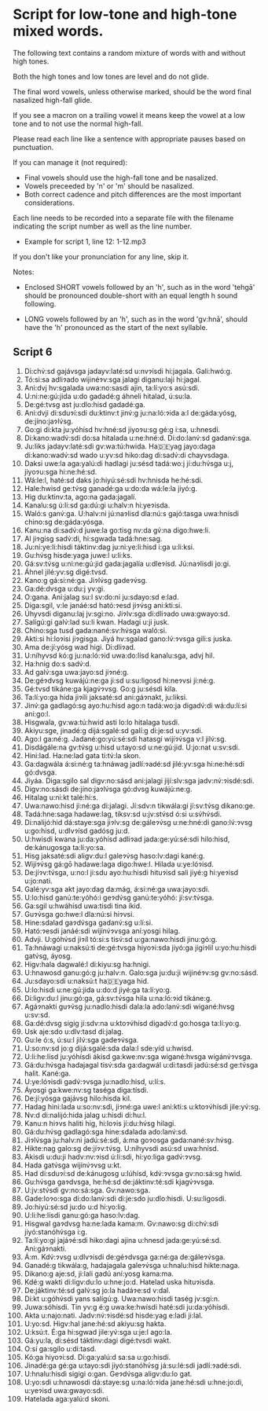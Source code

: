 # Script for low-tone and high-tone mixed words.

The following text contains a random mixture of words with and without high tones.

Both the high tones and low tones are level and do not glide.

The final word vowels, unless otherwise marked, should be the word final nasalized high-fall glide.

If you see a macron on a trailing vowel it means keep the vowel at a low tone and to not use
the normal high-fall.

Please read each line like a sentence with appropriate pauses based on punctuation.

If you can manage it (not required):

* Final vowels should use the high-fall tone and be nasalized.
* Vowels preceeded by 'n' or 'm' should be nasalized.
* Both correct cadence and pitch differences are the most important considerations.

Each line needs to be recorded into a separate file with the filename indicating the
script number as well as the line number.

* Example for script 1, line 12: 1-12.mp3

If you don't like your pronunciation for any line, skip it.

Notes:

* Enclosed SHORT vowels followed by an 'h', such as in the word 'tehgā' should be
pronounced double-short with an equal length h sound following.

* LONG vowels followed by an 'h', such as in the word 'gv:hnā', should have the 'h'
pronounced as the start of the next syllable.


## Script 6

1.  Di:chv́:sd gajávsga jadayv:laté:sd u:nvɂísdi hi:jagala. Gali:hwó:g.
2.  Tó:si:sa adliɂado wijinéɂv:sga jalagi diganu:laji hi:jagal.
3.  Ani:dvj hv:sgalada uwa:no:sasdi ajin, ta:lí:yo:s asú:sdi.
4.  U:ni:ne:gú:jida u:do gadadé:g áhneli hitalad, ú:su:la.
5.  De:gé:tvsg ast ju:dlo:hisd gadadé:ga.
6.  Ani:dvji di:sduɂí:sdi du:ktinv:t jinv́:g ju:na:ló:ɂida a:l de:gáda:yósg, de:jíno:jaɂlv́sg.
7.  Go:gi di:kta ju:yóhísd hv:hné:sd jiyoɂu:sg gé:g i:sa, u:hnesdi.
8.  Di:kano:wadv́:sdi do:sa hitalada u:ne:hné:d. Di:do:lanv́:sd gadanv́:sga.
9.  Ju:liks jadayv:laté:sdi gv:wa:tú:hwida. Ha:de:yag jayo:daga di:kano:wadv́:sd wado u:yv:sd hiko:dag di:sadv́:di chayvsdaga.
10.  Daksi uwe:la aga:yalú:di hadlagi ju:sésd tadá:wo:j jí:du:hv́sga u:j, jiyoɂu:sga hi:ne:hé:sd.
11.  Wá:le:l, haté:sd daks jo:hiyú:sé:sdi hv:hnisda he:hé:sdi.
12.  Hale:hwisd ge:tv́sg ganadé:ga u:do:da wá:le:la jiyó:g.
13.  Hig du:ktinv:ta, ago:na gada:jagalí.
14.  Kanalu:sg ú:li:sd ga:dú:gi u:halv:n hi:yeɂisda.
15.  Waló:s ganv́:ga. U:halv:ni jú:naɂlisd dla:nú:s gajó:tasga uwa:hnísdi chino:sg de:gáda:yósga.
16.  Kanu:na di:sadv́:d juwe:la go:tisg nv:da gv́:na digo:hwe:li.
17.  Al jiɂgisg sadv́:di, hi:sgwada tadá:hne:sag.
18.  Ju:ni:ye:li:hisdi táktinv:dag ju:ni:ye:li:hisd i:ga u:li:ksi.
19.  Gu:hv́sg hisde:yaga juwe:l u:li:ks.
20.  Gá:sv:tv́sg u:ni:ne:gú:jid gada:jagalía u:dleɂísd. Jú:naɂlisdi jo:gi.
21.  Áhnel jilé:yv:sg digé:tvsd.
22.  Kano:g gá:si:né:ga. Jiɂlv́sg gadeɂv́sg.
23.  Ga:dé:dvsga u:du:j yv:gi.
24.  O:gana. Ani:jalag su:l sv:do:ni ju:sdayo:sd e:lad.
25.  Diga:sgil, v:le janáé:sd ható:ɂesd jiɂv́sg ani:kti:si.
26.  Úhyvsdi diganu:laj jv:sgi:no. Jiɂlv:sga di:dliɂado uwa:gwayo:sd.
27.  Salígú:gi galv́:lad su:li kwan. Hadagi u:ji jusk.
28.  Chino:sga tusd gada:nané:sv:hv́sga waló:si.
29.  Akti:si hi:loɂisi jiɂgisga. Jiyá hv:sgalad gano:lv́:ɂvsga gili:s juska.
30.  Ama de:jí:yósg wad higi. Di:dliɂad.
31.  U:níhyvsd kó:g ju:na:ló:ɂid uwa:do:lísd kanalu:sga, advj hil.
32.  Ha:hnig do:s sadv́:d.
33.  Ad galv́:sga uwa:jayo:sd jiɂné:g.
34.  De:géɂdvsg kuwájú:ne:ga ji:sd u:su:ligosd hi:neɂvsi ji:né:g.
35.  Gé:tvsd tikáne:ga kjagv́ɂvsg. Go:g ju:sésdi kila.
36.  Ta:lí:yo:ga hida jiɂíli jaksaté:sd ani:gáɂnakt, ju:liksi.
37.  Jinv́:ga gadlagó:sg ayo:hu:hisd ago:n tadá:wo:ja digadv́:di wá:du:lí:si ani:go:l.
38.  Hisgwala, gv:wa:tú:hwid asti lo:lo hitalaga tusdi.
39.  Akiyu:sge, jinadé:g dijá:sgalé:sd galí:g di:je:sd u:yv:sdi.
40.  Ago:l ga:né:g. Jadané:go:yú:sé:sdi hatasgi wijíɂv́sga v:l jilv́:sg.
41.  Disdágále:na gv:tv́sg u:hisd u:tayo:sd u:ne:gú:jid. U:jo:nat u:sv:sdi.
42.  Hini:lad. Ha:ne:lad gata ti:tv́:la skon.
43.  Ga:dagwála á:si:né:g ta:hnáwag jadlí:ɂadé:sd jilé:yv:sga hi:ne:hé:sdi gó:dvsga.
44.  Jiyáa. Diga:sgilo sal digv:no:sásd ani:jalagi jijí:slv:sga jadv:nv́:ɂisdé:sdi.
45.  Digv:no:sásdi de:jíno:jaɂlv́sga gó:dvsg kuwájú:ne:g.
46.  Hitalag u:ni:kt talé:hi:s.
47.  Uwa:nawo:hisd ji:né:ga di:jalagi. Jí:sdv:n tikwála:gi jí:sv:tv́sg dikano:ge.
48.  Tadá:hne:saga hadawe:lag, tíksv:sd u:jv:stv́sd ó:si u:sv́hv́sdi.
49.  Di:nalijó:hid dá:staye:sga jiɂlv:sg de:gáleɂv́sg u:ne:hné:di gano:lv́:ɂvsg u:go:hisd, u:dlvɂísd gadósg ju:d.
50.  U:hwisdi kwana ju:da:yóhísd adliɂad jada:ge:yú:sé:sdi hilo:hisd, de:kánugosga ta:lí:yo:sa.
51.  Hisg jaksaté:sdi aligv:du:l galeɂv́sg haso:lv:dagi kané:g.
52.  Wijíɂv́sg gá:gō hadawe:laga digo:hwe:l. Hilada u:ye:lóɂisd.
53.  De:jíɂv:tv́sga, u:no:l ji:sdu ayo:hu:hisdi hituɂisd sali jiyé:g hi:yeɂisd u:jo:nati.
54.  Galé:yv:sga akt jayo:dag da:mág, á:si:né:ga uwa:jayo:sdi.
55.  U:lo:hisd ganú:te:yóhó:i geɂdv́sg ganú:te:yóhó: jí:sv:tv́sga.
56.  Ga:sgil u:hwáhísd uwa:tisdi tina íkid.
57.  Guɂv́sga go:hwe:l dla:nú:si hiɂvsi.
58.  Hine:sdalad gaɂdv́sga gadanv́:sg u:lí:si.
59.  Ható:ɂesdi janáé:sdi wijínv́ɂvsga aní:yosgi hilag.
60.  Advji. U:góhv́sd jiɂíl tó:si:s tisv́:sd u:ga:nawo:hisdi jinu:gó:g.
61.  Ta:hnáwagi u:naksú:ti de:gé:tvsga hiyoɂi:sda jiyó:ga jigiɂlil u:yo:hu:hisdi gatv́sg, áyosg.
62.  Higv:hala dagwalé:l di:kiyu:sg ha:hnigi.
63.  U:hnawosd ganu:gó:g ju:halv:n. Galo:sga ju:du:ji wijinéɂv:sg gv:no:sásd.
64.  Ju:sdayo:sdi u:naksú:t ha:de:yaga hid.
65.  U:lo:hisdi u:ne:gú:jida u:do:d jiyé:ga ta:lí:yo:g.
66.  Di:ligv:du:l jinu:gó:ga, gá:sv:tv́sga hila u:na:ló:ɂid tikáne:g.
67.  Agáɂnakti guɂv́sg ju:nadlo:hisdi dala:la ado:lanv́:sdi wigané:hvsg u:sv:sd.
68.  Ga:dé:dvsg sigig jí:sdv:na u:ktoɂv́hísd digadv́:d go:hosga ta:lí:yo:g.
69.  Usk aje:sdo u:dlv:tasd di:jalag.
70.  Gu:le ó:s, ú:su:l jilv́:sga gadeɂv́sga.
71.  U:so:nv:sd jo:g dijá:sgalé:sda dala:l sde:yíd u:hwisd.
72.  U:li:he:lísd ju:yóhísdi ákisd ga:kwe:nv:sga wigané:hvsga wigánv́ɂvsga.
73.  Gá:du:hv́sga hadajagal tisv́:sda ga:dagwál u:di:tasdi jadú:sé:sd ge:tv́sga halit. Kané:ga.
74.  U:ye:lóɂisdi gadv́:ɂvsga ju:nadlo:hisd, u:lí:s.
75.  Áyosgi ga:kwe:nv:sg taséga diga:tísdi.
76.  De:jí:yósga gajávsg hilo:hisda kil.
77.  Hadag hini:lada u:so:nv:sdi, jiɂné:ga uwe:l ani:kti:s u:ktoɂv́hísdi jile:yv́:sg.
78.  Nv:d di:nalijó:hida jalag u:hisdi di:hu:l.
79.  Kanu:n hiɂvs haliti hig, hi:loɂis jí:du:hv́sg hilagi.
80.  Gá:du:hv́sg gadlagó:sga hine:sdalada ado:lanv́:sd.
81.  Jiɂlv́sga ju:halv:ni jadú:sé:sdi, á:ma goɂosga gada:nané:sv:hv́sg.
82.  Hikte:nag galo:sg de:jíɂv:tv́sg. U:níhyvsdi asú:sd uwa:hnísd.
83.  Ákisdi u:du:ji hadv:nv:ɂisd ú:li:sdi, hi:yo:liga gadv́:ɂvsg.
84.  Hada gatv́sga wijínv́ɂvsg u:kt.
85.  Had di:sduɂí:sd de:kánugosg u:lúhísd, kdv́:ɂvsga gv:no:sá:sg hwid.
86.  Gu:hv́sga gaɂdvsga, he:hé:sd de:jáktinv:té:sdi kjagv́ɂvsga.
87.  U:jv:stv́sdi gv:no:sá:sga. Gv:nawo:sga.
88.  Gade:loɂo:sga di:do:lanv́:sdi di:je:sdo ju:dlo:hisdi. U:su:ligosdi.
89.  Jo:hiyú:sé:sd ju:do u:d hi:yo:lig.
90.  U:li:he:lísdi ganu:gó:ga haso:lv:dag.
91.  Hisgwal gaɂdvsg ha:ne:lada kama:m. Gv:nawo:sg di:chv́:sdi jiyó:stanóhv́sga i:g.
92.  Ta:lí:yo:gi jajáɂé:sdi hiko:dagi ajina u:hnesd jada:ge:yú:sé:sd. Ani:gáɂnakti.
93.  Á:m. Kdv́:ɂvsg u:dlvɂísdi de:géɂdvsga ga:né:ga de:gáleɂv́sga.
94.  Ganadé:g tikwála:g, hadajagala galeɂv́sga u:hnalu:hisd hikte:naga.
95.  Dikano:g aje:sd, ji:lali gadú aní:yosg kama:ma.
96.  Kdé:g wakti di:ligv:du:lo u:hne:jo:d. Hatelad uska hituɂisda.
97.  De:jáktinv:té:sd galv́:sg jo:la hadáɂe:sd v:dal.
98.  Di:kt u:góhv́sdi yans salígú:g. Uwa:nawo:hisdi taség jv:sgi:n.
99.  Juwa:sóhísdi. Tin yv:g é:g uwa:ke:hwísdi haté:sdi ju:da:yóhísdi.
100.  Akta u:najo:nati. Jadv:nv́:ɂisdé:sd hisde:yag e:ladi ji:lal.
101.  U:yo:sd. Higv:hal jane:hé:sd akiyu:sg hakta.
102.  U:ksú:t. É:ga hi:sgwad jile:yv́:sga u:je:l ago:la.
103.  Gá:yu:la, di:sésd táktinv:dagi digé:tvsdi wakt.
104.  O:sí ga:sgilo u:di:tasd.
105.  Kó:ga hiyoɂi:sd. Di:ga:yalú:d sa:sa u:go:hisdi.
106.  Jinadé:ga gé:ga u:tayo:sdi jiyó:stanóhv́sg já:su:lé:sdi jadlí:ɂadé:sdi.
107.  U:hnalu:hisdi sigigi o:gan. Geɂdv́sga aligv:du:lo gat.
108.  U:yo:sdi u:hnawosdi dá:staye:sg u:na:ló:ɂida jane:hé:sdi u:hne:jo:di, u:yeɂisd uwa:gwayo:sdi.
109.  Hatelada aga:yalú:d skoni.
